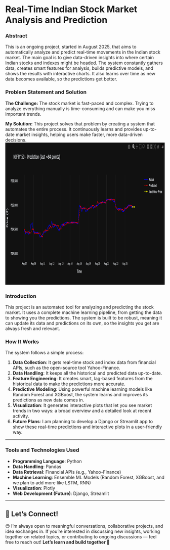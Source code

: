 # Real-Time Indian Stock Market Analysis and Prediction

### Abstract

This is an ongoing project, started in August 2025, that aims to automatically analyze and predict real-time movements in the Indian stock market. The main goal is to give data-driven insights into where certain Indian stocks and indexes might be headed. The system constantly gathers data, creates smart features for analysis, builds predictive models, and shows the results with interactive charts. It also learns over time as new data becomes available, so the predictions get better.

### Problem Statement and Solution

**The Challenge:** The stock market is fast-paced and complex. Trying to analyze everything manually is time-consuming and can make you miss important trends.

**My Solution:** This project solves that problem by creating a system that automates the entire process. It continuously learns and provides up-to-date market insights, helping users make faster, more data-driven decisions.
<img src="Resources/img01.png" alt="Alt Text" width="1000" height ="450"/>


### Introduction

This project is an automated tool for analyzing and predicting the stock market. It uses a complete machine learning pipeline, from getting the data to showing you the predictions. The system is built to be robust, meaning it can update its data and predictions on its own, so the insights you get are always fresh and relevant.


### How It Works

The system follows a simple process:

1.  **Data Collection**: It gets real-time stock and index data from financial APIs, such as the open-source tool Yahoo-Finance.
2.  **Data Handling**: It keeps all the historical and predicted data up-to-date.
3.  **Feature Engineering**: It creates smart, lag-based features from the historical data to make the predictions more accurate.
4.  **Predictive Modeling**: Using powerful machine learning models like Random Forest and XGBoost, the system learns and improves its predictions as new data comes in.
5.  **Visualization**: It generates interactive plots that let you see market trends in two ways: a broad overview and a detailed look at recent activity.
6.  **Future Plans**: I am planning to develop a Django or Streamlit app to show these real-time predictions and interactive plots in a user-friendly way.

---

### Tools and Technologies Used

* **Programming Language**: Python
* **Data Handling**: Pandas
* **Data Retrieval**: Financial APIs (e.g., Yahoo-Finance)
* **Machine Learning**: Ensemble ML Models (Random Forest, XGBoost, and we plan to add more like LSTM, RNN)
* **Visualization**: Plotly
* **Web Development (Future)**: Django, Streamlit

---


## 🤝 Let’s Connect!

😊 I’m always open to meaningful conversations, collaborative projects, and idea exchanges in.
If you’re interested in discussing new insights, working together on related topics, or contributing to ongoing discussions — feel free to reach out!
**Let’s learn and build together 🚀**
